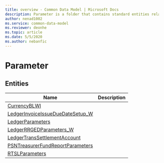 ```yaml
---
title: overview - Common Data Model | Microsoft Docs
description: Parameter is a folder that contains standard entities related to the Common Data Model.
author: nenad1002
ms.service: common-data-model
ms.reviewer: deonhe
ms.topic: article
ms.date: 5/5/2020
ms.author: nebanfic
---
```


# Parameter


## Entities

|Name|Description|
|---|---|
|[CurrencyBLWI](CurrencyBLWI.md)||
|[LedgerInvoiceIssueDueDateSetup_W](LedgerInvoiceIssueDueDateSetup_W.md)||
|[LedgerParameters](LedgerParameters.md)||
|[LedgerRRGEDParameters_W](LedgerRRGEDParameters_W.md)||
|[LedgerTransSettlementAccount](LedgerTransSettlementAccount.md)||
|[PSNTreasurerFundReportParameters](PSNTreasurerFundReportParameters.md)||
|[RTSLParameters](RTSLParameters.md)||
